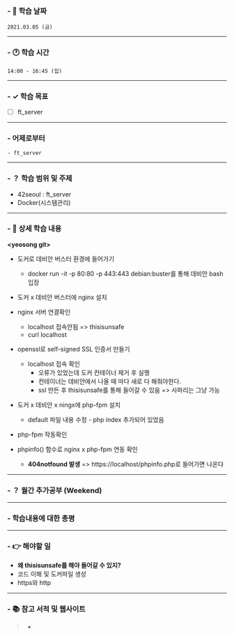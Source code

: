 ### - 📆 학습 날짜
	2021.03.05 (금)
___
### - 🕐 학습 시간
```
14:00 - 16:45 (집)
```
___
### - ✓ 학습 목표
- [ ] ft_server
___
### - 어제로부터
```
- ft_server
```
___
### - ？ 학습 범위 및 주제
- 42seoul : ft_server
- Docker(시스템관리)
___
### - 📝 상세 학습 내용
__\<yeosong git\>__
- 도커로 데비안 버스터 환경에 들어가기
  - docker run -it -p 80:80 -p 443:443 debian:buster를 통해 데비안 bash입장
- 도커 x 데비안 버스터에 nginx 설치
- nginx 서버 연결확인
  - localhost 접속안됨 => thisisunsafe
  - curl localhost
- openssl로 self-signed SSL 인증서 만들기
  - localhost 접속 확인
    - 오류가 있었는데 도커 컨테이너 제거 후 실행
    - 컨테이너는 데비안에서 나올 때 마다 새로 다 해줘야한다.
    - ssl 만든 후 thisisunsafe를 통해 들어갈 수 있음 => 사파리는 그냥 가능

- 도커 x 데비안 x ningx에 php-fpm 설치
  - default 파일 내용 수정 - php index 추가되어 있었음
- php-fpm 작동확인
- phpinfo() 함수로 nginx x php-fpm 연동 확인
  - __404notfound 발생__ => https://localhost/phpinfo.php로 들어가면 나온다
___
### - ？ 월간 추가공부 (Weekend)

___
### - 학습내용에 대한 총평

___
### - 👉 해야할 일
- __왜 thisisunsafe를 해야 들어갈 수 있지?__
- 코드 이해 및 도커파일 생성
- https와 http
___
### - 📚 참고 서적 및 웹사이트
> - 